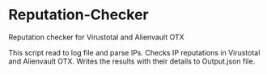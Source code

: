 # Reputation-Checker
Reputation checker for Virustotal and Alienvault OTX

This script read to log file and parse IPs. Checks IP reputations in Virustotal and Alienvault OTX. Writes the results with their details to Output.json file.
